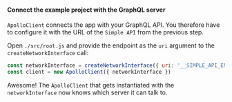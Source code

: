 #### Connect the example project with the GraphQL server

`ApolloClient` connects the app with your GraphQL API. You therefore have to configure it with the URL of the `Simple API` from the previous step.

Open `./src/root.js` and provide the endpoint as the `uri` argument to the `createNetworkInterface` call:

```js
const networkInterface = createNetworkInterface({ uri: '__SIMPLE_API_ENDPOINT__' })
const client = new ApolloClient({ networkInterface })
```

Awesome! The `ApolloClient` that gets instantiated with the `networkInterface` now knows which server it can talk to.
